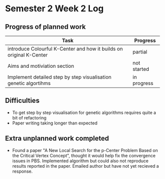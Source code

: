 # Semester 2 Week 2 Log

## Progress of planned work
| Task                                                               | Progress              | 
| ------------------------------------------------------------------ | --------------------- | 
| introduce Colourful K-Center and how it builds on original K-Center| partial               |
| Aims and motiviation section                                       | not started           |
| Implement detailed step by step visualisation genetic algortihms   | in progress           |

## Difficulties
- To get step by step visualisation for  genetic algorithms requires quite a bit of refactoring
- Paper writing taking longer than expected
  
## Extra unplanned work completed
- Found a paper "A New Local Search for the p-Center Problem Based on the Critical Vertex Concept", thought it would help fix the convergence issues in PBS. Implemented algorithm but could also not reproduce results reported in the paper. Emailed author but have not yet recieved a response.
